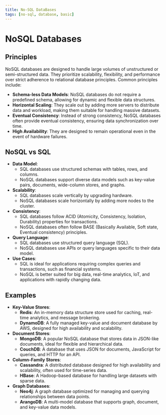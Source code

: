 ```yaml
---
title: No-SQL DataBases
tags: [no-sql, database, basic]
---
```


# NoSQL Databases

## Principles
NoSQL databases are designed to handle large volumes of unstructured or semi-structured data. They prioritize scalability, flexibility, and performance over strict adherence to relational database principles. Common principles include:
- **Schema-less Data Models**: NoSQL databases do not require a predefined schema, allowing for dynamic and flexible data structures.
- **Horizontal Scaling**: They scale out by adding more servers to distribute data and workload, making them suitable for handling massive datasets.
- **Eventual Consistency**: Instead of strong consistency, NoSQL databases often provide eventual consistency, ensuring data synchronization over time.
- **High Availability**: They are designed to remain operational even in the event of hardware failures.

## NoSQL vs SQL 
- **Data Model**: 
  - SQL databases use structured schemas with tables, rows, and columns.
  - NoSQL databases support diverse data models such as key-value pairs, documents, wide-column stores, and graphs.
- **Scalability**: 
  - SQL databases scale vertically by upgrading hardware.
  - NoSQL databases scale horizontally by adding more nodes to the cluster.
- **Consistency**: 
  - SQL databases follow ACID (Atomicity, Consistency, Isolation, Durability) properties for transactions.
  - NoSQL databases often follow BASE (Basically Available, Soft state, Eventual consistency) principles.
- **Query Language**: 
  - SQL databases use structured query language (SQL).
  - NoSQL databases use APIs or query languages specific to their data model.
- **Use Cases**: 
  - SQL is ideal for applications requiring complex queries and transactions, such as financial systems.
  - NoSQL is better suited for big data, real-time analytics, IoT, and applications with rapidly changing data.

## Examples
- **Key-Value Stores**: 
  - **Redis**: An in-memory data structure store used for caching, real-time analytics, and message brokering.
  - **DynamoDB**: A fully managed key-value and document database by AWS, designed for high availability and scalability.
- **Document Stores**: 
  - **MongoDB**: A popular NoSQL database that stores data in JSON-like documents, ideal for flexible and hierarchical data.
  - **CouchDB**: A database that uses JSON for documents, JavaScript for queries, and HTTP for an API.
- **Column-Family Stores**: 
  - **Cassandra**: A distributed database designed for high availability and scalability, often used for time-series data.
  - **HBase**: A Hadoop-based database for handling large datasets with sparse data.
- **Graph Databases**: 
  - **Neo4j**: A graph database optimized for managing and querying relationships between data points.
  - **ArangoDB**: A multi-model database that supports graph, document, and key-value data models.
